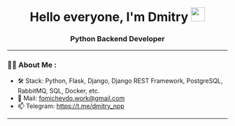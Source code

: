 <h1 align="center">Hello everyone, I'm Dmitry</a> 
<img src="https://github.com/blackcater/blackcater/raw/main/images/Hi.gif" height="32"/></h1>
<h3 align="center">Python Backend Developer</h3>

---

### 👨‍💻 About Me :
- :hammer_and_wrench: Stack: Python, Flask, Django, Django REST Framework, PostgreSQL, RabbitMQ, SQL, Docker, etc.
- 📧 Mail: fomichevdo.work@gmail.com
- 📫 Telegram: https://t.me/dmitry_npp

---
